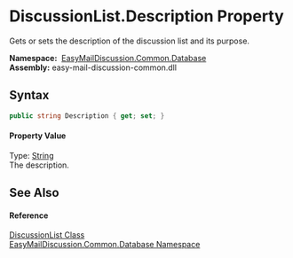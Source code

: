 DiscussionList.Description Property
===================================
Gets or sets the description of the discussion list and its purpose.

  **Namespace:**  [EasyMailDiscussion.Common.Database][1]  
  **Assembly:** easy-mail-discussion-common.dll

Syntax
------

```csharp
public string Description { get; set; }
```

#### Property Value
Type: [String][2]  
 The description. 

See Also
--------

#### Reference
[DiscussionList Class][3]  
[EasyMailDiscussion.Common.Database Namespace][1]  

[1]: ../README.md
[2]: https://docs.microsoft.com/dotnet/api/system.string
[3]: README.md